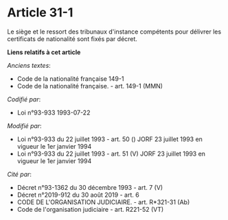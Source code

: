 # Article 31-1

Le siège et le ressort des tribunaux d'instance compétents pour délivrer les certificats de nationalité sont fixés par
décret.

**Liens relatifs à cet article**

_Anciens textes_:

  - Code de la nationalité française 149-1
  - Code de la nationalité française. - art. 149-1 (MMN)

_Codifié par_:

  - Loi n°93-933 1993-07-22

_Modifié par_:

  - Loi n°93-933 du 22 juillet 1993 - art. 50 () JORF 23 juillet 1993 en vigueur le 1er janvier 1994
  - Loi n°93-933 du 22 juillet 1993 - art. 51 (V) JORF 23 juillet 1993 en vigueur le 1er janvier 1994

_Cité par_:

  - Décret n°93-1362 du 30 décembre 1993 - art. 7 (V)
  - Décret n°2019-912 du 30 août 2019 - art. 6
  - CODE DE L'ORGANISATION JUDICIAIRE. - art. R*321-31 (Ab)
  - Code de l'organisation judiciaire - art. R221-52 (VT)
